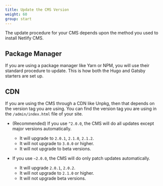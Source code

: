 ```yaml
---
title: Update the CMS Version
weight: 60
group: start
---
```


The update procedure for your CMS depends upon the method you used to install Netlify CMS.

## Package Manager

If you are using a package manager like Yarn or NPM, you will use their standard procedure to update. This is how both the Hugo and Gatsby starters are set up.

## CDN

If you are using the CMS through a CDN like Unpkg, then that depends on the version tag you are using. You can find the version tag you are using in the `/admin/index.html` file of your site.

- (Recommended) If you use `^2.0.0`, the CMS will do all updates except major versions automatically.

  - It will upgrade to `2.0.1`, `2.1.0`, `2.1.2`.
  - It will not upgrade to `3.0.0` or higher.
  - It will not upgrade to beta versions.

- If you use `~2.0.0`, the CMS will do only patch updates automatically.
  - It will upgrade `2.0.1`, `2.0.2`.
  - It will not upgrade to `2.1.0` or higher.
  - It will not upgrade beta versions.
